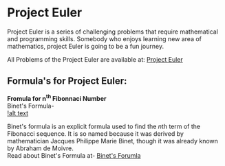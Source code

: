 # Project Euler

Project Euler is a series of challenging problems that require mathematical and programming skills. Somebody who enjoys learning new area of mathematics, project Euler is going to be a fun journey.
<br>

All Problems of the Project Euler are available at: [Project Euler](https://projecteuler.net/)

## Formula's for Project Euler:

**Fromula for n<sup>th</sup> Fibonnaci Number**
<br>
Binet's Formula- <br>
[!alt text](https://latex.artofproblemsolving.com/8/6/d/86d486c560727727342090b432e23ba85ac098b1.png "Binet's Formula")

Binet's formula is an explicit formula used to find the $n$th term of the Fibonacci sequence. It is so named because it was derived by mathematician Jacques Philippe Marie Binet, though it was already known by Abraham de Moivre.
<br>
Read about Binet's Formula at- [Binet's Forumla](https://artofproblemsolving.com/wiki/index.php?title=Binet%27s_Formula)